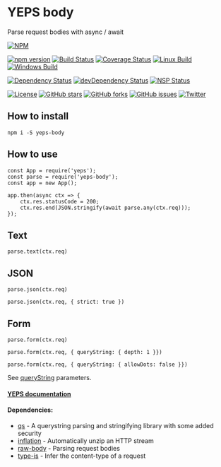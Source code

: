 # YEPS body

Parse request bodies with async / await

[![NPM](https://nodei.co/npm/yeps-body.png)](https://npmjs.org/package/yeps-body)

[![npm version](https://badge.fury.io/js/yeps-body.svg)](https://badge.fury.io/js/yeps-body)
[![Build Status](https://travis-ci.org/evheniy/yeps-body.svg?branch=master)](https://travis-ci.org/evheniy/yeps-body)
[![Coverage Status](https://coveralls.io/repos/github/evheniy/yeps-body/badge.svg?branch=master)](https://coveralls.io/github/evheniy/yeps-body?branch=master)
[![Linux Build](https://img.shields.io/travis/evheniy/yeps-body/master.svg?label=linux)](https://travis-ci.org/evheniy/)
[![Windows Build](https://img.shields.io/appveyor/ci/evheniy/yeps-body/master.svg?label=windows)](https://ci.appveyor.com/project/evheniy/yeps-body)

[![Dependency Status](https://david-dm.org/evheniy/yeps-body.svg)](https://david-dm.org/evheniy/yeps-body)
[![devDependency Status](https://david-dm.org/evheniy/yeps-body/dev-status.svg)](https://david-dm.org/evheniy/yeps-body#info=devDependencies)
[![NSP Status](https://img.shields.io/badge/NSP%20status-no%20vulnerabilities-green.svg)](https://travis-ci.org/evheniy/yeps-body)

[![License](https://img.shields.io/badge/license-MIT-blue.svg)](https://raw.githubusercontent.com/evheniy/yeps-body/master/LICENSE)
[![GitHub stars](https://img.shields.io/github/stars/evheniy/yeps-body.svg)](https://github.com/evheniy/yeps-body/stargazers)
[![GitHub forks](https://img.shields.io/github/forks/evheniy/yeps-body.svg)](https://github.com/evheniy/yeps-body/network)
[![GitHub issues](https://img.shields.io/github/issues/evheniy/yeps-body.svg)](https://github.com/evheniy/yeps-body/issues)
[![Twitter](https://img.shields.io/twitter/url/https/github.com/evheniy/yeps-body.svg?style=social)](https://twitter.com/intent/tweet?text=Wow:&url=%5Bobject%20Object%5D)


## How to install

    npm i -S yeps-body
  
## How to use

    const App = require('yeps');
    const parse = require('yeps-body');
    const app = new App();
    
    app.then(async ctx => {
        ctx.res.statusCode = 200;
        ctx.res.end(JSON.stringify(await parse.any(ctx.req)));
    });
    
## Text

    parse.text(ctx.req)
    
## JSON

    parse.json(ctx.req)
    
    parse.json(ctx.req, { strict: true })
    
## Form

    parse.form(ctx.req)
    
    parse.form(ctx.req, { queryString: { depth: 1 }})
    
    parse.form(ctx.req, { queryString: { allowDots: false }})
    
See [queryString](https://github.com/ljharb/qs) parameters.
            
            
#### [YEPS documentation](http://yeps.info/)


#### Dependencies:

* [qs](https://github.com/ljharb/qs) - A querystring parsing and stringifying library with some added security
* [inflation](https://github.com/stream-utils/inflation) - Automatically unzip an HTTP stream
* [raw-body](https://github.com/stream-utils/raw-body) -  Parsing request bodies
* [type-is](https://github.com/jshttp/type-is) - Infer the content-type of a request
